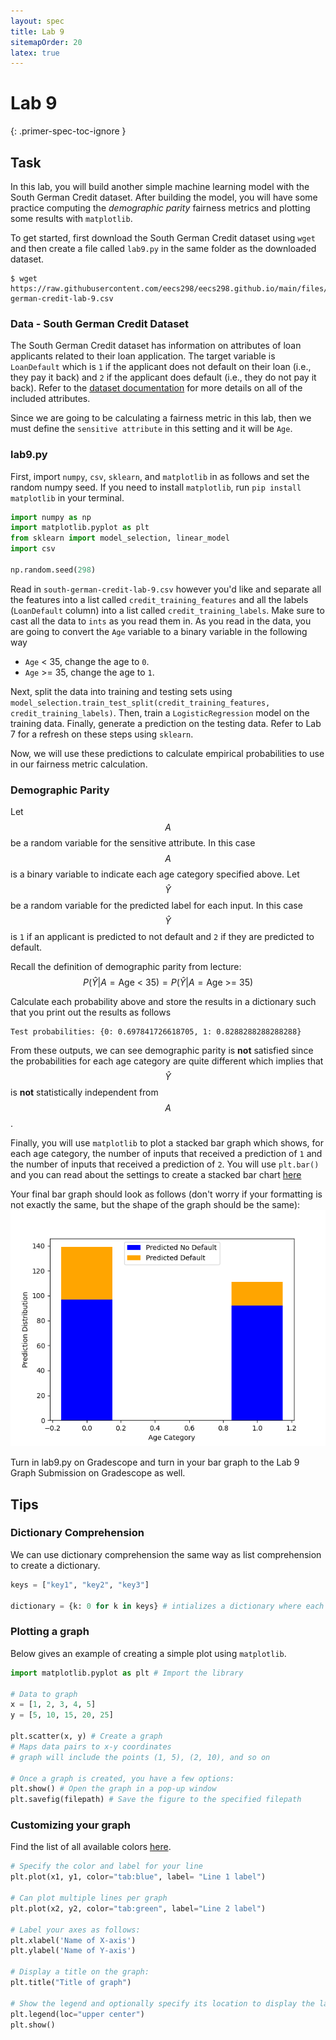 ```yaml
---
layout: spec
title: Lab 9
sitemapOrder: 20
latex: true
---
```


Lab 9
==========================
{: .primer-spec-toc-ignore }


## Task
In this lab, you will build another simple machine learning model with the South German Credit dataset. After building the model, you will have some practice computing the *demographic parity* fairness metrics and plotting some results with `matplotlib`.

To get started, first download the South German Credit dataset using `wget` and then create a file called `lab9.py` in the same folder as the downloaded dataset.
```terminal
$ wget https://raw.githubusercontent.com/eecs298/eecs298.github.io/main/files/south-german-credit-lab-9.csv
```

### Data - South German Credit Dataset
The South German Credit dataset has information on attributes of loan applicants related to their loan application. The target variable is `LoanDefault` which is `1` if the applicant does not default on their loan (i.e., they pay it back) and `2` if the applicant does default (i.e., they do not pay it back). Refer to the [dataset documentation](https://archive.ics.uci.edu/dataset/144/statlog+german+credit+data) for more details on all of the included attributes.

Since we are going to be calculating a fairness metric in this lab, then we must define the `sensitive attribute` in this setting and it will be `Age`. 

### lab9.py
First, import `numpy`, `csv`, `sklearn`, and `matplotlib` in as follows and set the random numpy seed. If you need to install `matplotlib`, run `pip install matplotlib` in your terminal.
```python
import numpy as np
import matplotlib.pyplot as plt
from sklearn import model_selection, linear_model
import csv

np.random.seed(298)
```

Read in `south-german-credit-lab-9.csv` however you'd like and separate all the features into a list called `credit_training_features` and all the labels (`LoanDefault` column) into a list called `credit_training_labels`. Make sure to cast all the data to `ints` as you read them in. As you read in the data, you are going to convert the `Age` variable to a binary variable in the following way
* `Age` < 35, change the age to `0`.
* `Age` >= 35, change the age to `1`.

Next, split the data into training and testing sets using `model_selection.train_test_split(credit_training_features, credit_training_labels)`. Then, train a `LogisticRegression` model on the training data. Finally, generate a prediction on the testing data. Refer to Lab 7 for a refresh on these steps using `sklearn`. 

Now, we will use these predictions to calculate empirical probabilities to use in our fairness metric calculation.

### Demographic Parity
Let $$A$$ be a random variable for the sensitive attribute. In this case $$A$$ is a binary variable to indicate each age category specified above. Let $$\hat{Y}$$ be a random variable for the predicted label for each input. In this case $$\hat{Y}$$ is `1` if an applicant is predicted to not default and `2` if they are predicted to default.

Recall the definition of demographic parity from lecture:
$$
P(\hat{Y} | A = \text{Age < 35}) = P(\hat{Y} | A = \text{Age >= 35})
$$

Calculate each probability above and store the results in a dictionary such that you print out the results as follows
```output
Test probabilities: {0: 0.697841726618705, 1: 0.8288288288288288}
```
From these outputs, we can see demographic parity is **not** satisfied since the probabilities for each age category are quite different which implies that $$\hat{Y}$$ is **not** statistically independent from $$A$$.

Finally, you will use `matplotlib` to plot a stacked bar graph which shows, for each age category, the number of inputs that received a prediction of `1` and the number of inputs that received a prediction of `2`. You will use `plt.bar()` and you can read about the settings to create a stacked bar chart [here](https://matplotlib.org/stable/gallery/lines_bars_and_markers/bar_stacked.html#sphx-glr-gallery-lines-bars-and-markers-bar-stacked-py)


Your final bar graph should look as follows (don't worry if your formatting is not exactly the same, but the shape of the graph should be the same):
![Bar graph](correct_bar_graph.png)

Turn in lab9.py on Gradescope and turn in your bar graph to the Lab 9 Graph Submission on Gradescope as well.

## Tips

### Dictionary Comprehension
We can use dictionary comprehension the same way as list comprehension to create a dictionary.
```python
keys = ["key1", "key2", "key3"]

dictionary = {k: 0 for k in keys} # intializes a dictionary where each key has value 0 to start
```

### Plotting a graph
Below gives an example of creating a simple plot using `matplotlib`. 

```python
import matplotlib.pyplot as plt # Import the library

# Data to graph
x = [1, 2, 3, 4, 5] 
y = [5, 10, 15, 20, 25]

plt.scatter(x, y) # Create a graph
# Maps data pairs to x-y coordinates 
# graph will include the points (1, 5), (2, 10), and so on

# Once a graph is created, you have a few options:
plt.show() # Open the graph in a pop-up window
plt.savefig(filepath) # Save the figure to the specified filepath
```

### Customizing your graph
Find the list of all available colors [here](https://matplotlib.org/stable/gallery/color/named_colors.html).
```python
# Specify the color and label for your line
plt.plot(x1, y1, color="tab:blue", label= "Line 1 label") 

# Can plot multiple lines per graph
plt.plot(x2, y2, color="tab:green", label="Line 2 label") 

# Label your axes as follows:
plt.xlabel('Name of X-axis') 
plt.ylabel('Name of Y-axis') 
  
# Display a title on the graph:
plt.title("Title of graph")

# Show the legend and optionally specify its location to display the labels of each line
plt.legend(loc="upper center")
plt.show()
```
